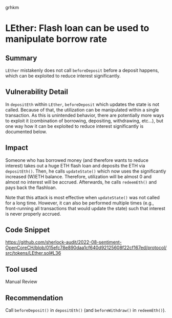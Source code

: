 grhkm
# LEther: Flash loan can be used to manipulate borrow rate

## Summary
`LEther` mistakenly does not call `beforeDeposit` before a deposit happens, which can be exploited to reduce interest significantly.

## Vulnerability Detail
In `depositEth` within `LEther`, `beforeDeposit` which updates the state is not called. Because of that, the utilization can be manipulated within a single transaction. As this is unintended behavior, there are potentially more ways to exploit it (combination of borrowing, depositing, withdrawing, etc...), but one way how it can be exploited to reduce interest significantly is documented below.

## Impact
Someone who has borrowed money (and therefore wants to reduce interest) takes out a huge ETH flash loan and deposits the ETH via `depositEth()`. Then, he calls `updateState()` which now uses the significantly increased (W)ETH balance. Therefore, utilization will be almost 0 and almost no interest will be accrued. Afterwards, he calls `redeemEth()` and pays back the flashloan.

Note that this attack is most effective when `updateState()` was not called for a long time. However, it can also be performed multiple times (e.g., front-running all transactions that would update the state) such that interest is never properly accrued.

## Code Snippet
https://github.com/sherlock-audit/2022-08-sentiment-OpenCoreCH/blob/015efc78e890daa1cf640d92125608f22cf167ed/protocol/src/tokens/LEther.sol#L36

## Tool used

Manual Review

## Recommendation
Call `beforeDeposit()` in `depositEth()` (and `beforeWithdraw()` in `redeemEth()`).